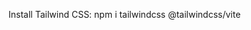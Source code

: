 <!-- Front-end package install -->
Install Tailwind CSS: npm i tailwindcss @tailwindcss/vite

<!-- Back-end package install -->